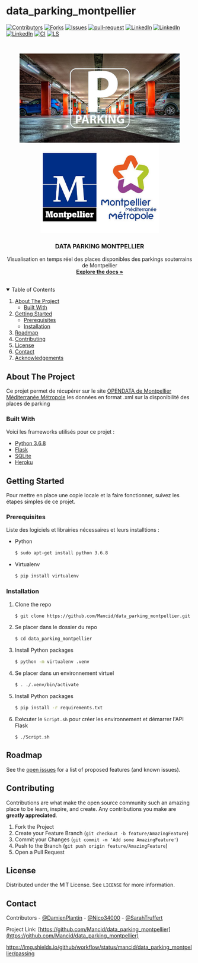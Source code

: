 # data_parking_montpellier

<!--
*** Thanks for checking out the Best-README-Template. If you have a suggestion
*** that would make this better, please fork the repo and create a pull request
*** or simply open an issue with the tag "enhancement".
*** Thanks again! Now go create something AMAZING! :D
-->



<!-- PROJECT SHIELDS -->
<!--
*** I'm using markdown "reference style" links for readability.
*** Reference links are enclosed in brackets [ ] instead of parentheses ( ).
*** See the bottom of this document for the declaration of the reference variables
*** for contributors-url, forks-url, etc. This is an optional, concise syntax you may use.
*** https://www.markdownguide.org/basic-syntax/#reference-style-links
-->
[![Contributors][contributors-shield]][contributors-url]
[![Forks][forks-shield]][forks-url]
[![Issues][issues-shield]][issues-url]
[![pull-request][pull-request-shield]][pull-request-url]
[![LinkedIn][linkedin-shield1]][linkedin-url1]
[![LinkedIn][linkedin-shield2]][linkedin-url2]
[![LinkedIn][linkedin-shield3]][linkedin-url3]
[![CI][CI-shield]][CI-url]
[![LS][LS-shield]][LS-url]





<!-- PROJECT LOGO -->
<br />
<p align="center">
  <a href="https://github.com/Mancid/data_parking_montpellier">
    <img src="images/parking.jpg" alt="Logo" width="432" height="240">
  </a>
    <a href="https://github.com/Mancid/data_parking_montpellier">
    <img src="images/mtp.jpg" alt="Logo" width="319" height="240">
  </a>
  <h3 align="center">DATA PARKING MONTPELLIER</h3>

  <p align="center">
    Visualisation en temps réel des places disponibles des parkings souterrains de Montpellier
    <br />
    <a href="https://github.com/Mancid/data_parking_montpellier"><strong>Explore the docs »</strong></a>
    <br />
    <br />
  </p>
</p>


<!-- TABLE OF CONTENTS -->
<details open="open">
  <summary>Table of Contents</summary>
  <ol>
    <li>
      <a href="#about-the-project">About The Project</a>
      <ul>
        <li><a href="#built-with">Built With</a></li>
      </ul>
    </li>
    <li>
      <a href="#getting-started">Getting Started</a>
      <ul>
        <li><a href="#prerequisites">Prerequisites</a></li>
        <li><a href="#installation">Installation</a></li>
      </ul>
    </li>
    <!-- <li><a href="#usage">Usage</a></li> -->
    <li><a href="#roadmap">Roadmap</a></li>
    <li><a href="#contributing">Contributing</a></li>
    <li><a href="#license">License</a></li>
    <li><a href="#contact">Contact</a></li>
    <li><a href="#acknowledgements">Acknowledgements</a></li>
  </ol>
</details>



<!-- ABOUT THE PROJECT -->
## About The Project

<!-- [![Product Name Screen Shot][product-screenshot]](https://example.com) -->

Ce projet permet de récupérer sur le site [OPENDATA de Montpellier Méditerranée Métropole](https://data.montpellier3m.fr/dataset/disponibilite-des-places-dans-les-parkings-de-montpellier-mediterranee-metropole) les données en format .xml sur la disponibilité des places de parking

### Built With

Voici les frameworks utilisés pour ce projet :

* [Python 3.6.8](https://www.python.org/)
* [Flask](https://flask.palletsprojects.com/en/1.1.x/)
* [SQLite](https://www.sqlite.org/index.html)
* [Heroku](https://www.heroku.com)



<!-- GETTING STARTED -->
## Getting Started

Pour mettre en place une copie locale et la faire fonctionner, suivez les étapes simples de ce projet.

### Prerequisites

Liste des logiciels et librairies nécessaires et leurs installtions :  
* Python
  ```sh
  $ sudo apt-get install python 3.6.8 
  ```
* Virtualenv
  ```sh
  $ pip install virtualenv
  ```

### Installation


1. Clone the repo
   ```sh
   $ git clone https://github.com/Mancid/data_parking_montpellier.git
   ```
2. Se placer dans le dossier du repo
   ```sh
   $ cd data_parking_montpellier
   ```
3. Install Python packages
   ```sh
   $ python -m virtualenv .venv
   ```
4. Se placer dans un environnement virtuel
   ```sh
   $ . ./.venv/bin/activate
   ```
5. Install Python packages
   ```sh
   $ pip install -r requirements.txt
   ```
6. Exécuter le `Script.sh` pour créer les environnement et démarrer l'API Flask
   ```JS
   $ ./Script.sh
   ```



<!-- USAGE EXAMPLES -->
<!-- ## Usage

Use this space to show useful examples of how a project can be used. Additional screenshots, code examples and demos work well in this space. You may also link to more resources.

_For more examples, please refer to the [Documentation](https://example.com)_ -->



<!-- ROADMAP -->
## Roadmap

See the [open issues](https://github.com/Mancid/data_parking_montpellier/issues) for a list of proposed features (and known issues).



<!-- CONTRIBUTING -->
## Contributing

Contributions are what make the open source community such an amazing place to be learn, inspire, and create. Any contributions you make are **greatly appreciated**.

1. Fork the Project
2. Create your Feature Branch (`git checkout -b feature/AmazingFeature`)
3. Commit your Changes (`git commit -m 'Add some AmazingFeature'`)
4. Push to the Branch (`git push origin feature/AmazingFeature`)
5. Open a Pull Request



<!-- LICENSE -->
## License

Distributed under the MIT License. See `LICENSE` for more information.



<!-- CONTACT -->
## Contact

Contributors - [@DamienPlantin](https://github.com/DamienPlantin) - [@Nico34000](https://github.com/Nico34000) - [@SarahTruffert](https://github.com/SarahTruffert)

Project Link: [https://github.com/Mancid/data_parking_montpellier](https://github.com/Mancid/data_parking_montpellier)



<!-- ACKNOWLEDGEMENTS -->
<!-- ## Acknowledgements
* [GitHub Emoji Cheat Sheet](https://www.webpagefx.com/tools/emoji-cheat-sheet)
* [Img Shields](https://shields.io)
* [Choose an Open Source License](https://choosealicense.com)
* [GitHub Pages](https://pages.github.com)
* [Animate.css](https://daneden.github.io/animate.css)
* [Loaders.css](https://connoratherton.com/loaders)
* [Slick Carousel](https://kenwheeler.github.io/slick)
* [Smooth Scroll](https://github.com/cferdinandi/smooth-scroll)
* [Sticky Kit](http://leafo.net/sticky-kit)
* [JVectorMap](http://jvectormap.com)
* [Font Awesome](https://fontawesome.com) -->





<!-- MARKDOWN LINKS & IMAGES -->
<!-- https://www.markdownguide.org/basic-syntax/#reference-style-links -->
[contributors-shield]: https://img.shields.io/github/contributors/Mancid/data_parking_montpellier.svg?style=for-the-badge
[contributors-url]: https://github.com/Mancid/data_parking_montpellier/graphs/contributors
[forks-shield]: https://img.shields.io/github/forks/Mancid/data_parking_montpellier.svg?style=for-the-badge
[forks-url]: https://github.com/Mancid/data_parking_montpellier/network/members
[issues-shield]: https://img.shields.io/github/issues/Mancid/data_parking_montpellier.svg?style=for-the-badge
[issues-url]: https://github.com/Mancid/data_parking_montpellier/issues
[pull-request-shield]: https://img.shields.io/github/issues-pr/Mancid/data_parking_montpellier?style=for-the-badge
[pull-request-url]: https://github.com/Mancid/data_parking_montpellier/pulls
[linkedin-shield1]: https://img.shields.io/badge/-LinkedIn_Damien_Plantin-black.svg?style=for-the-badge&logo=linkedin&colorB=555
[linkedin-shield2]: https://img.shields.io/badge/-LinkedIn_Nicolas_Prodhomme-black.svg?style=for-the-badge&logo=linkedin&colorB=555
[linkedin-shield3]: https://img.shields.io/badge/-LinkedIn_SARAH_TRUFFERT-black.svg?style=for-the-badge&logo=linkedin&colorB=555
[linkedin-url1]: https://www.linkedin.com/in/damienplantin/
[linkedin-url2]: https://www.linkedin.com/in/nicolas-prodhomme-5578aa201/
[linkedin-url3]: https://www.linkedin.com/in/sarah-truffert/
[product-screenshot]: images/screenshot.png
[CI-shield]:https://img.shields.io/travis/com/mancid/data_parking_montpellier?style=for-the-badge
[CI-url]:https://github.com/Mancid/data_parking_montpellier/actions
[LS-shield]:https://img.shields.io/github/last-commit/Mancid/data_parking_montpellier?style=for-the-badge
[LS-url]:https://github.com/Mancid/data_parking_montpellier/commits/main

https://img.shields.io/github/workflow/status/mancid/data_parking_montpellier/passing